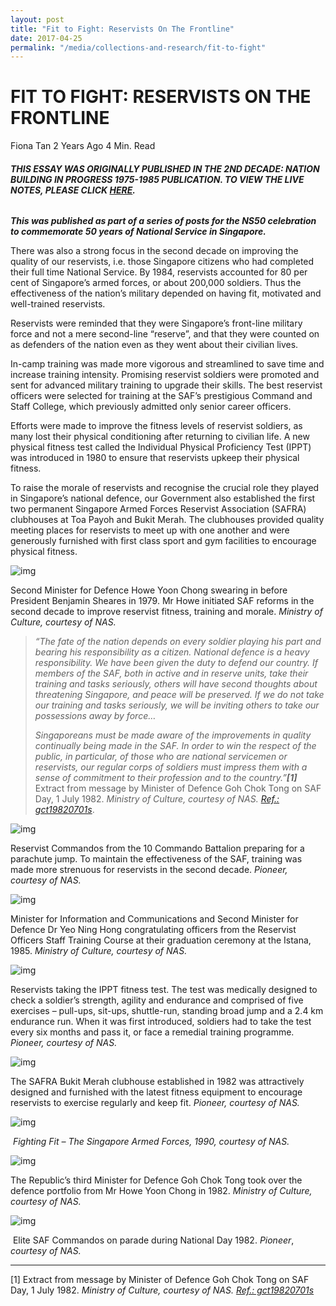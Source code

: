 ```yaml
---
layout: post
title: "Fit to Fight: Reservists On The Frontline"
date: 2017-04-25
permalink: "/media/collections-and-research/fit-to-fight"
---
```


# FIT TO FIGHT: RESERVISTS ON THE FRONTLINE

Fiona Tan 2 Years Ago 4 Min. Read

###### **THIS ESSAY WAS ORIGINALLY PUBLISHED IN THE 2ND DECADE: NATION BUILDING IN PROGRESS 1975-1985 PUBLICATION. TO VIEW THE LIVE NOTES, PLEASE CLICK [HERE](http://www.nas.gov.sg/1stCab/7585/travel_exh_Sec2.html).** 

***This was published as part of a series of posts for the NS50 celebration to commemorate 50 years of National Service in Singapore.*** 

There was also a strong focus in the second decade on improving the quality of our reservists, i.e. those Singapore citizens who had completed their full time National Service. By 1984, reservists accounted for 80 per cent of Singapore’s armed forces, or about 200,000 soldiers. Thus the effectiveness of the nation’s military depended on having fit, motivated and well-trained reservists.

Reservists were reminded that they were Singapore’s front-line military force and not a mere second-line “reserve”, and that they were counted on as defenders of the nation even as they went about their civilian lives.

In-camp training was made more vigorous and streamlined to save time and increase training intensity. Promising reservist soldiers were promoted and sent for advanced military training to upgrade their skills. The best reservist officers were selected for training at the SAF’s prestigious Command and Staff College, which previously admitted only senior career officers.

Efforts were made to improve the fitness levels of reservist soldiers, as many lost their physical conditioning after returning to civilian life. A new physical fitness test called the Individual Physical Proficiency Test (IPPT) was introduced in 1980 to ensure that reservists upkeep their physical fitness.

To raise the morale of reservists and recognise the crucial role they played in Singapore’s national defence, our Government also established the first two permanent Singapore Armed Forces Reservist Association (SAFRA) clubhouses at Toa Payoh and Bukit Merah. The clubhouses provided quality meeting places for reservists to meet up with one another and were generously furnished with first class sport and gym facilities to encourage physical fitness.

![img](http://www.nas.gov.sg/blogs/offtherecord/wp-content/uploads/2017/08/img_599d9a062ec7f.png)

Second Minister for Defence Howe Yoon Chong swearing in before President Benjamin Sheares in 1979. Mr Howe initiated SAF reforms in the second decade to improve reservist fitness, training and morale. *Ministry of Culture, courtesy of NAS.*

> *“The fate of the nation depends on every soldier playing his part* *and bearing his responsibility as a citizen. National defence is a* *heavy responsibility. We have been given the duty to defend our country. If members of the SAF, both in active and in reserve units, take their training and tasks seriously, others will have second* *thoughts about threatening Singapore, and peace will be preserved.* *If we do not take our training and tasks seriously, we will be inviting others to take our possessions away by force…*
>
> *Singaporeans must be made aware of the improvements in quality continually being made in the SAF. In order to win the respect of the public, in particular, of those who are national servicemen or reservists, our regular corps of soldiers must impress them with a sense of commitment to their profession and to the country.”**[1]***
> Extract from message by Minister of Defence Goh Chok Tong on SAF Day, 1 July 1982. *Ministry of Culture, courtesy of NAS. [Ref.: gct19820701s](http://www.nas.gov.sg/archivesonline/speeches/record-details/7167f179-115d-11e3-83d5-0050568939ad)*.

![img](http://www.nas.gov.sg/blogs/offtherecord/wp-content/uploads/2017/08/img_599d9a102182e.png)

Reservist Commandos from the 10 Commando Battalion preparing for a parachute jump. To maintain the effectiveness of the SAF, training was made more strenuous for reservists in the second decade.  *Pioneer, courtesy of NAS.*

![img](http://www.nas.gov.sg/blogs/offtherecord/wp-content/uploads/2017/08/img_599d9a1c70438.png)

Minister for Information and Communications and Second Minister for Defence Dr Yeo Ning Hong congratulating officers from the Reservist Officers Staff Training Course at their graduation ceremony at the Istana, 1985. *Ministry of Culture, courtesy of NAS.*

![img](http://www.nas.gov.sg/blogs/offtherecord/wp-content/uploads/2017/08/img_599d9a24814d9.png)

Reservists taking the IPPT fitness test. The test was medically designed to check a soldier’s strength, agility and endurance and comprised of five exercises – pull-ups, sit-ups, shuttle-run, standing broad jump and a 2.4 km endurance run. When it was first introduced, soldiers had to take the test every six months and pass it, or face a remedial training programme. *Pioneer, courtesy of NAS.*

![img](http://www.nas.gov.sg/blogs/offtherecord/wp-content/uploads/2017/08/img_599d9a30b02bf.png)

The SAFRA Bukit Merah clubhouse established in 1982 was attractively designed and furnished with the latest fitness equipment to encourage reservists to exercise regularly and keep fit. *Pioneer, courtesy of NAS.*

![img](http://www.nas.gov.sg/blogs/offtherecord/wp-content/uploads/2017/08/img_599d9a3a1e934.png)

​                                     *Fighting Fit – The Singapore Armed Forces, 1990, courtesy of NAS.*

 

![img](http://www.nas.gov.sg/blogs/offtherecord/wp-content/uploads/2017/08/img_599d9a4251858.png)

The Republic’s third Minister for Defence Goh Chok Tong took over the defence portfolio from Mr Howe Yoon Chong in 1982. *Ministry of Culture, courtesy of NAS.*



![img](http://www.nas.gov.sg/blogs/offtherecord/wp-content/uploads/2017/08/img_599d9a4fbdbd7.png)

​                     Elite SAF Commandos on parade during National Day 1982. *Pioneer*, *courtesy of NAS.*

 

------

[1] Extract from message by Minister of Defence Goh Chok Tong on SAF Day, 1 July 1982. *Ministry of Culture, courtesy of NAS. [Ref.: gct19820701s](http://www.nas.gov.sg/archivesonline/speeches/record-details/7167f179-115d-11e3-83d5-0050568939ad)*  

